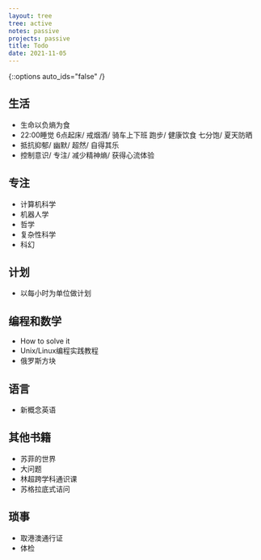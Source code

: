 ```yaml
---
layout: tree
tree: active
notes: passive
projects: passive
title: Todo
date: 2021-11-05
---
```



{::options auto_ids="false" /}


## 生活
* 生命以负熵为食
* 22:00睡觉 6点起床/ 戒烟酒/ 骑车上下班 跑步/ 健康饮食 七分饱/ 夏天防晒
* 抵抗抑郁/ 幽默/ 超然/ 自得其乐
* 控制意识/ 专注/ 减少精神熵/ 获得心流体验

## 专注
* 计算机科学
* 机器人学
* 哲学
* 复杂性科学
* 科幻

## 计划
* 以每小时为单位做计划

## 编程和数学
* How to solve it
* Unix/Linux编程实践教程
* 俄罗斯方块

## 语言
* 新概念英语

## 其他书籍
* 苏菲的世界
* 大问题
* 林超跨学科通识课
* 苏格拉底式诘问

## 琐事
* 取港澳通行证
* 体检

